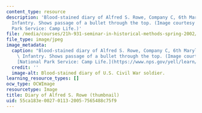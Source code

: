 ```yaml
---
content_type: resource
description: 'Blood-stained diary of Alfred S. Rowe, Company C, 6th Maryland Volunteer
  Infantry. Shows passage of a bullet through the top. (Image courtesy of the National
  Park Service: Camp Life.)'
file: /media/courses/21h-931-seminar-in-historical-methods-spring-2002/55ca183e0027011320057565488c75f9_21h-931s02-th.jpg
file_type: image/jpeg
image_metadata:
  caption: "Blood-stained diary of Alfred S. Rowe, Company C, 6th Maryland Volunteer\
    \ Infantry. Shows passage of a bullet through the top. (Image courtesy of the\_\
    [National Park Service: Camp Life.](https://www.nps.gov/yell/learn/photosmultimedia/photogallery.htm))"
  credit: ''
  image-alt: Blood-stained diary of U.S. Civil War soldier.
learning_resource_types: []
ocw_type: OCWImage
resourcetype: Image
title: Diary of Alfred S. Rowe (thumbnail)
uid: 55ca183e-0027-0113-2005-7565488c75f9
---
```


